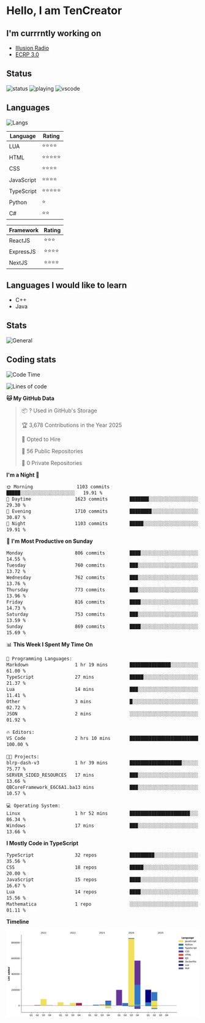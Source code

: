 # Hello, I am TenCreator

## I'm currrntly working on
- [Illusion Radio](https://illusionradio.co.uk/)
- [ECRP 3.0](http://github.com/Emerald-Coast-Roleplay/)

## Status
![status](https://api.statusbadges.me/badge/status/518334475038359555?simple=true&style=for-the-badge)
![playing](https://api.statusbadges.me/badge/playing/518334475038359555?style=for-the-badge)
![vscode](https://api.statusbadges.me/badge/vscode/518334475038359555?style=for-the-badge)

## Languages
![Langs](https://github-readme-stats.vercel.app/api/top-langs/?username=tencreator&layout=compact&theme=radical)


|Language|Rating|
|--------|------|
|LUA|⭐️⭐️⭐️⭐️|
|HTML|⭐️⭐️⭐️⭐️⭐️|
|CSS|⭐️⭐️⭐️⭐️|
|JavaScript|⭐️⭐️⭐️⭐️|
|TypeScript|⭐️⭐️⭐️⭐️⭐️|
|Python|⭐️|
|C#|⭐️⭐️ |

|Framework|Rating|
|--------|------|
|ReactJS|⭐️⭐️⭐|
|ExpressJS|⭐️⭐️⭐️⭐️|
|NextJS|⭐️⭐️⭐⭐️|

## Languages I would like to learn
- C++
- Java

## Stats
![General](https://github-readme-stats.vercel.app/api?username=tencreator&show_icons=true&theme=radical)

## Coding stats

<!--START_SECTION:waka-->
![Code Time](http://img.shields.io/badge/Code%20Time-623%20hrs%2045%20mins-blue)

![Lines of code](https://img.shields.io/badge/From%20Hello%20World%20I%27ve%20Written-2.3%20million%20lines%20of%20code-blue)

**🐱 My GitHub Data** 

> 📦 ? Used in GitHub's Storage 
 > 
> 🏆 3,678 Contributions in the Year 2025
 > 
> 💼 Opted to Hire
 > 
> 📜 56 Public Repositories 
 > 
> 🔑 0 Private Repositories 
 > 
**I'm a Night 🦉** 

```text
🌞 Morning                1103 commits        █████░░░░░░░░░░░░░░░░░░░░   19.91 % 
🌆 Daytime                1623 commits        ███████░░░░░░░░░░░░░░░░░░   29.30 % 
🌃 Evening                1710 commits        ████████░░░░░░░░░░░░░░░░░   30.87 % 
🌙 Night                  1103 commits        █████░░░░░░░░░░░░░░░░░░░░   19.91 % 
```
📅 **I'm Most Productive on Sunday** 

```text
Monday                   806 commits         ████░░░░░░░░░░░░░░░░░░░░░   14.55 % 
Tuesday                  760 commits         ███░░░░░░░░░░░░░░░░░░░░░░   13.72 % 
Wednesday                762 commits         ███░░░░░░░░░░░░░░░░░░░░░░   13.76 % 
Thursday                 773 commits         ███░░░░░░░░░░░░░░░░░░░░░░   13.96 % 
Friday                   816 commits         ████░░░░░░░░░░░░░░░░░░░░░   14.73 % 
Saturday                 753 commits         ███░░░░░░░░░░░░░░░░░░░░░░   13.59 % 
Sunday                   869 commits         ████░░░░░░░░░░░░░░░░░░░░░   15.69 % 
```


📊 **This Week I Spent My Time On** 

```text
💬 Programming Languages: 
Markdown                 1 hr 19 mins        ███████████████░░░░░░░░░░   61.00 % 
TypeScript               27 mins             █████░░░░░░░░░░░░░░░░░░░░   21.37 % 
Lua                      14 mins             ███░░░░░░░░░░░░░░░░░░░░░░   11.41 % 
Other                    3 mins              █░░░░░░░░░░░░░░░░░░░░░░░░   02.72 % 
JSON                     2 mins              ░░░░░░░░░░░░░░░░░░░░░░░░░   01.92 % 

🔥 Editors: 
VS Code                  2 hrs 10 mins       █████████████████████████   100.00 % 

🐱‍💻 Projects: 
blrp-dash-v3             1 hr 39 mins        ███████████████████░░░░░░   75.77 % 
SERVER_SIDED_RESOURCES   17 mins             ███░░░░░░░░░░░░░░░░░░░░░░   13.66 % 
QBCoreFramework_E6C6A1.ba13 mins             ███░░░░░░░░░░░░░░░░░░░░░░   10.57 % 

💻 Operating System: 
Linux                    1 hr 52 mins        ██████████████████████░░░   86.34 % 
Windows                  17 mins             ███░░░░░░░░░░░░░░░░░░░░░░   13.66 % 
```

**I Mostly Code in TypeScript** 

```text
TypeScript               32 repos            █████████░░░░░░░░░░░░░░░░   35.56 % 
CSS                      18 repos            █████░░░░░░░░░░░░░░░░░░░░   20.00 % 
JavaScript               15 repos            ████░░░░░░░░░░░░░░░░░░░░░   16.67 % 
Lua                      14 repos            ████░░░░░░░░░░░░░░░░░░░░░   15.56 % 
Mathematica              1 repo              ░░░░░░░░░░░░░░░░░░░░░░░░░   01.11 % 
```



**Timeline**

![Lines of Code chart](https://raw.githubusercontent.com/tencreator/tencreator/main/assets/bar_graph.png)


<!--END_SECTION:waka-->
